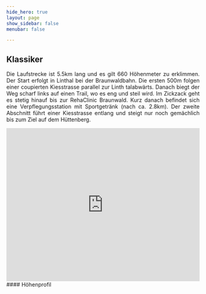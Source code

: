 ```yaml
---
hide_hero: true
layout: page
show_sidebar: false
menubar: false

---
```

## Klassiker
<p style='text-align: justify;'>Die Laufstrecke ist 5.5km lang und es gilt 660 Höhenmeter zu erklimmen.
Der Start erfolgt in Linthal bei der Braunwaldbahn. Die ersten 500m folgen einer coupierten Kiesstrasse parallel zur Linth talabwärts. Danach biegt der Weg scharf links auf einen Trail, wo es eng und steil wird. Im Zickzack geht es stetig hinauf bis zur RehaClinic Braunwald. Kurz danach befindet sich eine Verpflegungsstation mit Sportgetränk (nach ca. 2.8km).
Der zweite Abschnitt führt einer Kiesstrasse entlang und steigt nur noch gemächlich bis zum Ziel auf dem Hüttenberg.
</p>

<div class="hero-body" style="margin:0 !important; padding: 0 !important;">
<iframe src='https://map.geo.admin.ch/embed.html?lang=de&topic=ech&bgLayer=ch.swisstopo.pixelkarte-farbe&layers=ch.swisstopo.zeitreihen,ch.bfs.gebaeude_wohnungs_register,ch.bav.haltestellen-oev,ch.swisstopo.swisstlm3d-wanderwege,KML%7C%7Chttps:%2F%2Fpublic.geo.admin.ch%2FqYv2BFu-QGWrpea1DedfdQ&layers_visibility=false,false,false,false,true&layers_timestamp=18641231,,,,&layers_opacity=1,1,1,0.8,1&E=2718143.29&N=1199287.96&zoom=6.2' height='400' frameborder='0' style='width: 100% !important; border:0;'></iframe>
</div>
#### Höhenprofil
